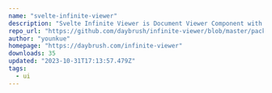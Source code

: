 ```yaml
---
name: "svelte-infinite-viewer"
description: "Svelte Infinite Viewer is Document Viewer Component with infinite scrolling."
repo_url: "https://github.com/daybrush/infinite-viewer/blob/master/packages/svelte-infinite-viewer"
author: "younkue"
homepage: "https://daybrush.com/infinite-viewer"
downloads: 35
updated: "2023-10-31T17:13:57.479Z"
tags: 
  - ui
---
```

